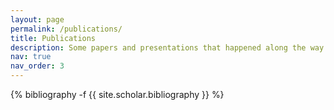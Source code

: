 ```yaml
---
layout: page
permalink: /publications/
title: Publications
description: Some papers and presentations that happened along the way.
nav: true
nav_order: 3
---
```

<!-- _pages/publications.md -->
<div class="publications">

{% bibliography -f {{ site.scholar.bibliography }} %}

</div>
